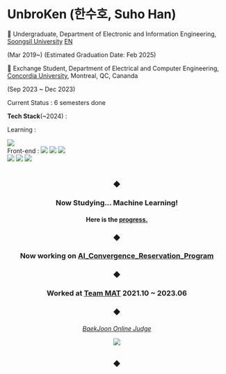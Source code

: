 # UnbroKen (한수호, Suho Han)
🏫 Undergraduate, Department of Electronic and Information Engineering, [Soongsil University](https://ssu.ac.kr/) [EN](https://webtrans.llsollu.com:40443/ezweb/translate?source=KO&target=EN&profileId=0012d8d1-14e0-4237-a6a5-a68bc015f94d&url=https%3A%2F%2Fssu.ac.kr%2Fmain_renewal%2F)

(Mar 2019~) (Estimated Graduation Date: Feb 2025)


🏫 Exchange Student, Department of Electrical and Computer Engineering, [Concordia University](https://www.concordia.ca/), Montreal, QC, Cananda

(Sep 2023 ~ Dec 2023)


Current Status : 6 semesters done


**Tech Stack**(~2024) :


Learning :


![](https://img.shields.io/badge/PyTorch-EE4C2C?style=flat-square&logo=PyTorch&logoColor=white)
<br>
Front-end : 
<img src="https://img.shields.io/badge/JavaScript-F7DF1E?style=flat-square&logo=JavaScript&logoColor=white"/>
<img src="https://img.shields.io/badge/React-1F232A?style=flat-square&logo=React&logoColor=#61DBFB"/>
<img src="https://img.shields.io/badge/CSS3-1572B6?style=flat-square&logo=CSS3&logoColor=white"/>  
<img src="https://img.shields.io/badge/Sass-CC6699?style=flat-square&logo=Sass&logoColor=white"/> 
<img src="https://img.shields.io/badge/Emotion-c468b7?style=flat-square&logo=&logoColor="/> 
<img src="https://img.shields.io/badge/HTML5-E34F26?style=flat-square&logo=HTML5&logoColor=white"/>
</p>

#  

<h3 align="center"> ◆</h3>
<h3 align="center"> Now Studying... Machine Learning!</h3>
<h4 align="center">Here is the <a href="https://github.com/users/unbroken2650/projects/2">progress.</a></h4>
<h3 align="center"> ◆</h3>
<h3 align="center"> Now working on <a href="https://github.com/Sanghyun124/AI_Convergence_Reservation_Program">AI_Convergence_Reservation_Program</a></h3>
<h3 align="center"> ◆</h3>
<h3 align="center"> Worked at <a href="https://github.com/TEAM-MAT">Team MAT</a> 2021.10 ~ 2023.06</h3>
<h3 align="center"> ◆</h3>
<h6 align="center">
     <p><a href="https://www.acmicpc.net/user/hansuho36eie">BaekJoon Online Judge</a></p>
     <p><img src="http://mazassumnida.wtf/api/mini/generate_badge?boj=hansuho36eie"/></p>
</h6>
<h3 align="center"> ◆</h3>
